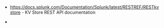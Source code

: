 - https://docs.splunk.com/Documentation/Splunk/latest/RESTREF/RESTkvstore - KV Store REST API documentation

- 